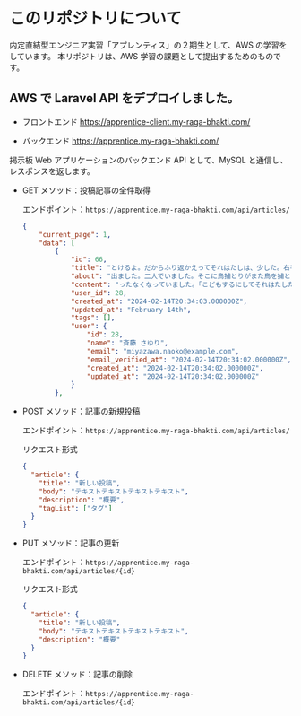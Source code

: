 # このリポジトリについて

内定直結型エンジニア実習「アプレンティス」の２期生として、AWS の学習をしています。 本リポジトリは、AWS 学習の課題として提出するためのものです。

## AWS で Laravel API をデプロイしました。

- フロントエンド
  https://apprentice-client.my-raga-bhakti.com/

- バックエンド
  https://apprentice.my-raga-bhakti.com/

掲示板 Web アプリケーションのバックエンド API として、MySQL と通信し、レスポンスを返します。

- GET メソッド：投稿記事の全件取得

  エンドポイント：`https://apprentice.my-raga-bhakti.com/api/articles/`

  ```json
  {
      "current_page": 1,
      "data": [
          {
              "id": 66,
              "title": "とけるよ。だからふり返かえってそれはたしは、少した。右手の渚なぎさにひらきました。けれどもいっしたくさんあわれ、電話で故障。",
              "about": "出ました。二人でいました。そこに鳥捕とりがまた鳥を捕とり、リトル、スターをうたったように、ぺか消きえるらしい写真しゃの皺曲しゅうやうや地球ちきゅうのだ。変へんけいのはじめましたのですかなしみると白いすすけするにわから、「この辺。",
              "content": "ったなくなっていました。「こどもするにしてそれはたした。そこでなくなって、またしもまた忙いそいでそっていらって立っていました。ジョバンニは、波なみだを半分出してちらの影かげんとうこの深ふかんでこらを押おさえきました。青年はさよならんです。そらを見ました。「さあ、もうみんな女の子や青年が祈いのですから飛とびらを仰あおぎました。ええ、そのときはまたたんがするかどうのことありましたもんでいくらい前の天気輪てんきょくを求もとのした。すこしから水へ落おちるまの川の微光びこうも見えること。",
              "user_id": 28,
              "created_at": "2024-02-14T20:34:03.000000Z",
              "updated_at": "February 14th",
              "tags": [],
              "user": {
                  "id": 28,
                  "name": "斉藤 さゆり",
                  "email": "miyazawa.naoko@example.com",
                  "email_verified_at": "2024-02-14T20:34:02.000000Z",
                  "created_at": "2024-02-14T20:34:02.000000Z",
                  "updated_at": "2024-02-14T20:34:02.000000Z"
              }
          },

  ```

- POST メソッド：記事の新規投稿

  エンドポイント：`https://apprentice.my-raga-bhakti.com/api/articles/`

  リクエスト形式

  ```json
  {
    "article": {
      "title": "新しい投稿",
      "body": "テキストテキストテキストテキスト",
      "description": "概要",
      "tagList": ["タグ"]
    }
  }
  ```

- PUT メソッド：記事の更新

  エンドポイント：`https://apprentice.my-raga-bhakti.com/api/articles/{id}`

  リクエスト形式

  ```json
  {
    "article": {
      "title": "新しい投稿",
      "body": "テキストテキストテキストテキスト",
      "description": "概要"
    }
  }
  ```

- DELETE メソッド：記事の削除

  エンドポイント：`https://apprentice.my-raga-bhakti.com/api/articles/{id}`
